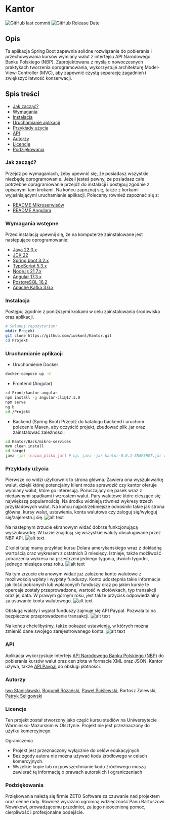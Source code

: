 # Kantor


![GitHub last commit](https://img.shields.io/github/last-commit/iwokonl/Kantor)   ![GitHub Release Date](https://img.shields.io/github/release-date/Iwokonl/Kantor)


## Opis
Ta aplikacja Spring Boot zapewnia solidne rozwiązanie do pobierania i przechowywania kursów wymiany walut z interfejsu API Narodowego Banku Polskiego (NBP). Zaprojektowana z myślą o nowoczesnych praktykach tworzenia oprogramowania, wykorzystuje architekturę Model-View-Controller (MVC), aby zapewnić czystą separację zagadnień i zwiększyć łatwość konserwacji.



## Spis treści

- [Jak zacząć?](#Jak-zacząć?) 
- [Wymagania](#prerequisites)
- [Instalacja](#Instalacja)
- [Uruchamianie aplikacji](#running-the-application) 
- [Przykłady użycia](#Przykłady-użycia) 
- [API](#api)
- [Autorzy](#authors) 
- [Licencje](#license) 
- [Podziękowania](#podzienkowania) 

### Jak zacząć?
Przejdź po wymaganiach, żeby upewnić się, że posiadasz wszystkie niezbędę oprogramowanie. Jeżeli jesteś pewny, że posiadasz całe potrzebne opragramowanie przejdź do instalacji i postępuj zgodnie z opisanymi tam krokami. Na końcu zapoznaj się, także z korkami wyjaśniającymi uruchamianie aplikacji. Polecamy również zapoznać się z:
- [README Mikroserwisów](https://github.com/iwokonl/Kantor/tree/main/Back/micro-services)
- [README Angulara](https://github.com/iwokonl/Kantor/tree/main/Front/kantor-angular)
### Wymagania wstępne


Przed instalacją upewnij się, że na komputerze zainstalowane jest następujące oprogramowanie:
- [Java 22.0.x](https://jdk.java.net/22/)
- [JDK 22](https://www.oracle.com/java/technologies/downloads/#java22)
- [Spring boot 3.2.x](https://start.spring.io)
- [TypeScript 5.3.x](https://www.typescriptlang.org/download)
- [Node.js 21.7.x](https://nodejs.org/en/download/prebuilt-installer)
- [Angular 17.3.x](https://www.npmjs.com/package/@angular/cli?activeTab=versions)
- [PostgreSQL 16.2](https://www.postgresql.org/download/)
- [Apache Kafka 3.6.x](https://kafka.apache.org/downloads)


### Instalacja

Postępuj zgodnie z poniższymi krokami w celu zainstalowania środowiska oraz aplikacji.

```bash
# Sklonuj repozytorium:
mkdir Projekt
git clone https://github.com/iwokonl/Kantor.git
cd Projekt
```
### Uruchamianie aplikacji

- Uruchomienie Docker
```bash
docker-compose up -d
```

- Frontend (Angular)
```bash
cd Front/kantor-angular
npm install -g angular-cli@17.3.0
npm serve
ng b
cd /Projekt
```
- Backend (Spring Boot)
Przejdź do katalogu backend i uruchom polecenie Maven, aby oczyścić projekt, zbudować plik .jar oraz zainstalować zależności:
```bash
cd Kantor/Back/mikro-services
mvn clean install
cd target
java -jar [nazwa_pliku_jar] # np. java -jar kantor-0.0.1-SNAPSHOT.jar w Target. Kolejność uruchamiania mikroserwisów jest określona w README.MD w ms.
```



### Przykłady użycia
Pierwsze co widzi użytkownik to strona główna. Zawiera ona wyszukiwarkę walut, dzięki której potencjalny klient może sprawdzić czy kantor oferuje wymiany walut, które go interesują. Poruszający się pasek wraz z niedawnymi spadkami i wzrostem walut. Pary walutowe które cieszące się największą popularnością. Na środku widnieją również wykresy trzech przykładowych walut. Na końcu najpotrzebniejsze odnośniki takie jak strona główna, kursy walut, ustawienia, konta walutowe czy zaloguj się/wyloguj się/zajerestruj się.
![alt text](https://github.com/Patryk920n/Patryk/blob/main/1.png?raw=true)

Na następnym zrzucie ekranowym widać dobrze funkcjonującą wyszukiwarkę. W bazie znajdują się wszystkie waluty obsuługiwane przez NBP API.
![alt text](https://github.com/Patryk920n/Patryk/blob/main/2.png?raw=true)

Z kolei tutaj mamy przykład kursu Dolara amerykańskiego wraz z dokładną wartością oraz wykresem z ostatnich 3 miesięcy. Istnieje, także możliwość zobaczenia wykresu na przestrzeni jednego tygonia, dwóch tygodni, jednego miesiąca oraz roku.
![alt text](https://github.com/Patryk920n/Patryk/blob/main/3.png?raw=true)

Na tym zrzucie ekranowym widać już założone konto walutowe z możliwością wpłaty i wypłaty funduszy. Konto udostępnia takie informacje jak ilość pobranych lub wpłaconych funduszy oraz po jakim kursie te opercaje zostały przeprowadzone, wartość w złotówkach, typ transakcji oraz jej data. W prawym górnym roku, jest także przycisk odpowiedzialny za usuwanie konta walutowego.
![alt text](https://github.com/Patryk920n/Patryk/blob/main/5.png?raw=true)

Obsługą wpłaty i wypłat funduszy zajmuje się API Paypal. Pozwala to na bezpieczne przeprowadzenie transakcji.
![alt text](https://github.com/Patryk920n/Patryk/blob/main/6.png?raw=true)

Na końcu chcielibyśmy, także pokazać ustawienia, w których można zmienić dane swojego zarejestrowanego konta.
![alt text](https://github.com/Patryk920n/Patryk/blob/main/7.png?raw=true)

### API
Aplikacja wykorzystuje interfejs [API Narodowego Banku Polskiego (NBP)](https://api.nbp.pl) do pobierania kursów walut oraz cen złota w formacie XML oraz JSON.
Kantor używa, także [API Paypal](https://developer.paypal.com/api/rest/) do obsługi płatności.
### Autorzy
[Iwo Stanisławski](https://github.com/iwokonl/), [Bogumił Różański](https://github.com/brozanski), [Paweł Ściślewski](https://github.com/Zaikouu), Bartosz Zalewski, [Patryk Seligowski](https://github.com/Patryk920n)
### Licencje
Ten projekt został stworzony jako część kursu studiów na Uniwersytecie Warmińsko-Mazurskim w Olsztynie. Projekt nie jest przeznaczony do użytku komercyjnego.

Ograniczenia
- Projekt jest przeznaczony wyłącznie do celów edukacyjnych.
- Bez zgody autora nie można używać kodu źródłowego w celach komercyjnych.
- Wszelkie kopie lub rozpowszechnianie kodu źródłowego muszą zawierać tę    informację o prawach autorskich i ograniczeniach

### Podziękowania
Prziękowania należą się firmie ZETO Software za czuwanie nad projektem oraz cenne rady.
Również wyrażam ogromną wdzięczność Panu Bartoszowi Nowakowi, prowadzącemu przedmiot, za jego nieocenioną pomoc, cierpliwość i profesjonalne podejście.
